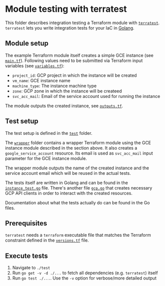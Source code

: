 # Module testing with terratest

This folder describes integration testing a Terraform module with [`terratest`](https://github.com/gruntwork-io/terratest). `terratest` lets you write integration tests for your IaC in [Golang](https://golang.org/).

## Module setup

The example Terraform module itself creates a simple GCE instance (see [`main.tf`](./main.tf)). Following values need to be submitted via Terraform input variables (see [`variables.tf`](./variables.tf)):

- `project_id`: GCP project in which the instance will be created
- `vm_name`: GCE instance name
- `machine_type`: The instance machine type
- `zone`: GCP zone in which the instance will be createed
- `svc_acc_mail`: Email of the service account used for running the instance

The module outputs the created instance, see [`outputs.tf`](./outputs.tf).

## Test setup

The test setup is defined in the [`test`](./test) folder.

The [`wrapper`](./test/wrapper) folder contains a wrapper Terraform module using the GCE instance module described in the section above. It also creates a `google_service_account` resource. Its email is used as `svc_acc_mail` input parameter for the GCE instance module.

The wrapper module outputs the name of the created instance and the service account email which will be reused in the actual tests.

The tests itself are written in Golang and can be found in the [`instance_test.go`](./test/instance_test.go) file. There's another file [`gcp.go`](./test/gcp.go) that creates necessary GCP API clients in order to interact with the created resources.

Documentation about what the tests actually do can be found in the Go files.

## Prerequisites

`terratest` needs a `terraform` executable file that matches the Terraform constraint defined in the [`versions.tf`](./versions.tf) file.

## Execute tests

1. Navigate to `./test`
1. Run `go get -v -d ./...` to fetch all dependencies (e.g. `terratest`) itself
1. Run `go test ./...`. Use the `-v` option for verbose/more detailed output
